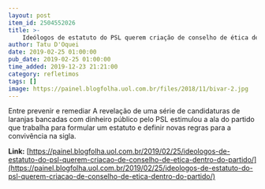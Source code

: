 ```yaml
---
layout: post
item_id: 2504552026
title: >-
    Ideólogos de estatuto do PSL querem criação de conselho de ética dentro do partido
author: Tatu D'Oquei
date: 2019-02-25 01:00:00
pub_date: 2019-02-25 01:00:00
time_added: 2019-12-23 21:21:00
category: refletimos
tags: []
image: https://painel.blogfolha.uol.com.br/files/2018/11/bivar-2.jpg
---
```


Entre prevenir e remediar A revelação de uma série de candidaturas de laranjas bancadas com dinheiro público pelo PSL estimulou a ala do partido que trabalha para formular um estatuto e definir novas regras para a convivência na sigla.

**Link:** [https://painel.blogfolha.uol.com.br/2019/02/25/ideologos-de-estatuto-do-psl-querem-criacao-de-conselho-de-etica-dentro-do-partido/](https://painel.blogfolha.uol.com.br/2019/02/25/ideologos-de-estatuto-do-psl-querem-criacao-de-conselho-de-etica-dentro-do-partido/)

